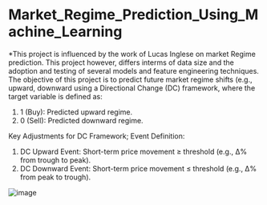 # Market_Regime_Prediction_Using_Machine_Learning
*This project is influenced by the work of Lucas Inglese on market Regime prediction. This project however, differs interms of data size and the adoption and testing of several models and feature engineering techniques.
The objective of this project is to predict future market regime shifts (e.g., upward, downward using a Directional Change (DC) framework, where the target variable is defined as:

1. 1 (Buy): Predicted upward regime.
2. 0 (Sell): Predicted downward regime.

Key Adjustments for DC Framework; Event Definition:
1. DC Upward Event: Short-term price movement ≥ threshold (e.g., Δ% from trough to peak).
2. DC Downward Event: Short-term price movement ≤ threshold (e.g., Δ% from peak to trough).

![image](https://github.com/user-attachments/assets/b1202b26-4450-4efe-91e5-478e380f8752)

  
